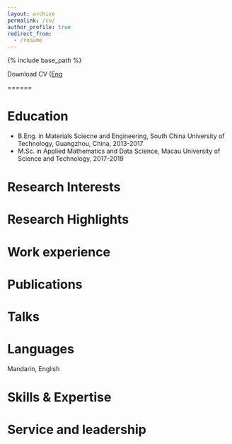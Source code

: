 ```yaml
---
layout: archive
permalink: /cv/
author_profile: true
redirect_from:
  - /resume
---
```


{% include base_path %}

Download CV ([Eng](http://zhuorui-zhang.github.io/files/CV_ZhuoruiZhang_XPeng_Eng.pdf)

<!-- ,[Chi](https://zhuorui-zhang.github.io/files/CV_ZhuoruiZhang_XPeng_Chi.pdf)) -->
======

Education
======
* B.Eng. in Materials Sciecne and Engineering, South China University of Technology, Guangzhou, China, 2013-2017
* M.Sc. in Applied Mathematics and Data Science, Macau University of Science and Technology, 2017-2019
<!-- * Ph.D. in Water Resources Engineering, University of New South Wales, Sydney, Australia, 2021 -->

Research Interests
======
<!-- * Hydro-climatological modelling and forecasting
* Climate change impact on the water cycle (e.g. floods and droughts)
* Hydrology/Hydraulics and water quality numerical modelling
* HydroInformatics and water management -->

Research Highlights
======
<!-- * Development of [spectral transformation](https://doi.org/10.1029/2019WR026962) and its [application](https://doi.org/10.1016/j.jhydrol.2021.126816) in hydro-climatology
* An open-source tool for improved system modelling: [Wavelet System Prediction (WASP)](https://doi.org/10.1016/j.envsoft.2020.104907)
* Quantification of future changes in drought and [agricultural production](https://doi.org/10.1007/s00704-018-2617-z) under global warming
* Development of [index-based drought insurance](https://doi.org/10.1108/AFR-02-2020-0020) for disaster risk transfer -->

Work experience
======
<!-- * Jun. 2021 - Current: Postdoctoral Research Fellow
  * Water Research Centre, University of New South Wales, Sydney, Australia
  * Duties included: 
    + Bias characterisation and correction in Numerical Weather Prediction (NWP) models
    + CMIP decadal prediction for rainfall forecasting
  * Supervisors: Prof. [Ashish Sharma](https://scholar.google.com.au/citations?user=C_9ndbcAAAAJ&hl=en) and A/Prof. [Fiona Johnson](https://scholar.google.com.au/citations?user=PYu5v4YAAAAJ&hl=en)

* Nov. 2015 - Feb. 2018: Research Assistant/Engineer
  * Tropical Marine Science Institute, National University of Singapore, Singapore
  * Duties included: 
    + Lead the Crop Modelling on Prediction of Rice Yield with DSSAT in Vietnam - Climate Change and Food Security Studies.
	+ Involve in the Development of Index-based Drought Insurance for Sovereign Disaster Risk Transfer, World Bank Project. 
	+ Involve in the Study on Impact of Climate Change on Inland and Coastal Flooding in Singapore, Public Utilities Board Project.
	+ Involve in the Effectiveness of ABC Waters Design Features (Sponge Cities) for Runoff Quantity Control in Singapore, Public Utilities Board Project.
  * Supervisor: Prof. [Shie-Yui Liong](https://scholar.google.com.au/citations?user=PvpaEVUAAAAJ&hl=en)

* Mar. 2015 - Sep. 2015: Intern
  * Ingenieurgesellschaft Prof. Dr. Sieker mbH, Berlin, Germany
  * Duties included:
    + Lead the Development of the Time-Area Function Model Based on QGIS Environment for Stormwater Management.
    + Involve in a Project in Saudi Arabia on Flood Modelling and Mitigation of Hafar Al-Batin City.   
  * Supervisor: Prof. Frank Molkenthin and Prof. Heiko Sieker -->

Publications
======
<!-- ======
  <ul>{% for post in site.publications %}
    {% include archive-single-cv.html %}
  {% endfor %}</ul> -->
 
Talks
======
<!-- ======
  <ul>{% for post in site.talks %}
    {% include archive-single-talk-cv.html %}
  {% endfor %}</ul>
   -->

Languages
======
Mandarin, English

Skills & Expertise 
======
<!-- ======
* Statistical hydrology and water resource engineering.
* Programming Skills: R, C/C++, and Python in both Unix and Windows systems.
* Rich experience in modeling and GIS, using MIKE, SWMM, DSSAT, and QGIS. -->

Service and leadership
======
<!-- ======
* Contribute to First Order Draft of IPCC 6th Assessment Report (FOD-WGII-AR6) as a group reviewer
* Contribute to Second Order Draft of IPCC 6th Assessment Report (SOD-WGI-AR6) as a group reviewer
* Reviewer Editor: 
  + Frontiers in Water
* Reviewer for Scholarly Journals: 
  + Journal of Hydrology
  + Frontiers in Water
  + International Journal of River Basin Management 
  + Water -->

<!-- Membership
======
* American Geosciences Union (AGU)
* Asia Oceania Geosciences Society (AOGS)
* International Commission of Statistical Hydrology (ICSH-IAHS)
* Modeling and Simulation Society of Australia and New Zealand (MSSANZ) -->
